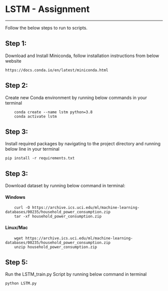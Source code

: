 # LSTM - Assignment
<hr />
Follow the below steps to run to scripts.

## Step 1:
Download and Install Miniconda, follow installation instructions from below website

``` https://docs.conda.io/en/latest/miniconda.html ```

## Step 2:
Create new Conda environment by running below commands in your terminal

``` 
    conda create --name lstm python=3.8
    conda activate lstm
```

## Step 3:
Install required packages by navigating to the project directory and running below line in your terminal

``` pip install -r requirements.txt ```

## Step 3:
Download dataset by running below command in terminal:

#### Windows
``` 
    curl -O https://archive.ics.uci.edu/ml/machine-learning-databases/00235/household_power_consumption.zip 
    tar -xf household_power_consumption.zip
```

#### Linux/Mac
``` 
    wget https://archive.ics.uci.edu/ml/machine-learning-databases/00235/household_power_consumption.zip 
    unzip household_power_consumption.zip
```


## Step 5:
Run the LSTM_train.py Script by running below command in terminal

``` python LSTM.py ```
